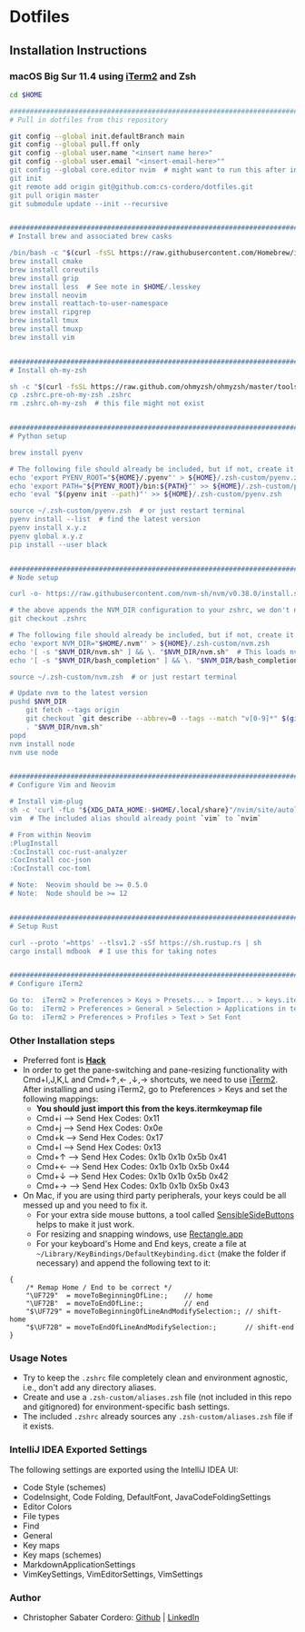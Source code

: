# Dotfiles

## Installation Instructions

### macOS Big Sur 11.4 using [iTerm2](https://iterm2.com) and Zsh
```zsh
cd $HOME

###############################################################################
# Pull in dotfiles from this repository

git config --global init.defaultBranch main
git config --global pull.ff only
git config --global user.name "<insert name here>"     
git config --global user.email "<insert-email-here>""
git config --global core.editor nvim  # might want to run this after installing neovim
git init
git remote add origin git@github.com:cs-cordero/dotfiles.git
git pull origin master
git submodule update --init --recursive


###############################################################################
# Install brew and associated brew casks

/bin/bash -c "$(curl -fsSL https://raw.githubusercontent.com/Homebrew/install/master/install.sh)"
brew install cmake
brew install coreutils
brew install grip
brew install less  # See note in $HOME/.lesskey
brew install neovim
brew install reattach-to-user-namespace
brew install ripgrep
brew install tmux
brew install tmuxp
brew install vim


###############################################################################
# Install oh-my-zsh

sh -c "$(curl -fsSL https://raw.github.com/ohmyzsh/ohmyzsh/master/tools/install.sh)"
cp .zshrc.pre-oh-my-zsh .zshrc
rm .zshrc.oh-my-zsh  # this file might not exist


###############################################################################
# Python setup

brew install pyenv

# The following file should already be included, but if not, create it
echo 'export PYENV_ROOT="${HOME}/.pyenv"' > ${HOME}/.zsh-custom/pyenv.zsh
echo 'export PATH="${PYENV_ROOT}/bin:${PATH}"' >> ${HOME}/.zsh-custom/pyenv.zsh
echo 'eval "$(pyenv init --path)"' >> ${HOME}/.zsh-custom/pyenv.zsh

source ~/.zsh-custom/pyenv.zsh  # or just restart terminal
pyenv install --list  # find the latest version
pyenv install x.y.z
pyenv global x.y.z
pip install --user black


###############################################################################
# Node setup

curl -o- https://raw.githubusercontent.com/nvm-sh/nvm/v0.38.0/install.sh | bash

# the above appends the NVM_DIR configuration to your zshrc, we don't need it
git checkout .zshrc  

# The following file should already be included, but if not, create it
echo 'export NVM_DIR="$HOME/.nvm"' > ${HOME}/.zsh-custom/nvm.zsh
echo '[ -s "$NVM_DIR/nvm.sh" ] && \. "$NVM_DIR/nvm.sh"  # This loads nvm' >> ${HOME}/.zsh-custom/nvm.zsh
echo '[ -s "$NVM_DIR/bash_completion" ] && \. "$NVM_DIR/bash_completion"  # This loads nvm bash_completion' >> ${HOME}/.zsh-custom/nvm.zsh

source ~/.zsh-custom/nvm.zsh  # or just restart terminal

# Update nvm to the latest version
pushd $NVM_DIR
    git fetch --tags origin
    git checkout `git describe --abbrev=0 --tags --match "v[0-9]*" $(git rev-list --tags --max-count=1)`
    . "$NVM_DIR/nvm.sh"
popd
nvm install node
nvm use node


###############################################################################
# Configure Vim and Neovim

# Install vim-plug
sh -c 'curl -fLo "${XDG_DATA_HOME:-$HOME/.local/share}"/nvim/site/autoload/plug.vim --create-dirs https://raw.githubusercontent.com/junegunn/vim-plug/master/plug.vim'
vim  # The included alias should already point `vim` to `nvim`

# From within Neovim
:PlugInstall
:CocInstall coc-rust-analyzer
:CocInstall coc-json
:CocInstall coc-toml

# Note:  Neovim should be >= 0.5.0
# Note:  Node should be >= 12


###############################################################################
# Setup Rust

curl --proto '=https' --tlsv1.2 -sSf https://sh.rustup.rs | sh
cargo install mdbook  # I use this for taking notes


###############################################################################
# Configure iTerm2

Go to:  iTerm2 > Preferences > Keys > Presets... > Import... > keys.itermkeymap
Go to:  iTerm2 > Preferences > General > Selection > Applications in terinal may access clipboard
Go to:  iTerm2 > Preferences > Profiles > Text > Set Font
```


### Other Installation steps
* Preferred font is [**Hack**](https://sourcefoundry.org/hack/)
* In order to get the pane-switching and pane-resizing functionality with Cmd+I,J,K,L and Cmd+↑,← ,↓,→ shortcuts, we need to use [iTerm2](https://www.iterm2.com/).  After installing and using iTerm2, go to Preferences > Keys and set the following mappings:
    * **You should just import this from the keys.itermkeymap file**
    * Cmd+i  -->  Send Hex Codes: 0x11
    * Cmd+j  -->  Send Hex Codes: 0x0e
    * Cmd+k  -->  Send Hex Codes: 0x17
    * Cmd+l  -->  Send Hex Codes: 0x13
    * Cmd+↑  -->  Send Hex Codes: 0x1b 0x1b 0x5b 0x41
    * Cmd+←  -->  Send Hex Codes: 0x1b 0x1b 0x5b 0x44
    * Cmd+↓  -->  Send Hex Codes: 0x1b 0x1b 0x5b 0x42
    * Cmd+→  -->  Send Hex Codes: 0x1b 0x1b 0x5b 0x43
* On Mac, if you are using third party peripherals, your keys could be all messed up and you need to fix it.
    * For your extra side mouse buttons, a tool called [SensibleSideButtons](http://sensible-side-buttons.archagon.net/) helps to make it just work.
    * For resizing and snapping windows, use [Rectangle.app](https://rectangleapp.com/)
    * For your keyboard's Home and End keys, create a file at `~/Library/KeyBindings/DefaultKeybinding.dict` (make the folder if necessary) and append the following text to it:
```
{
    /* Remap Home / End to be correct */
    "\UF729"  = moveToBeginningOfLine:;    // home
    "\UF72B"  = moveToEndOfLine:;          // end
    "$\UF729" = moveToBeginningOfLineAndModifySelection:; // shift-home
    "$\UF72B" = moveToEndOfLineAndModifySelection:;       // shift-end
}
```


### Usage Notes
* Try to keep the `.zshrc` file completely clean and environment agnostic, i.e., don't add any directory aliases.
* Create and use a `.zsh-custom/aliases.zsh` file (not included in this repo and gitignored) for environment-specific bash settings.
* The included `.zshrc` already sources any `.zsh-custom/aliases.zsh` file if it exists.


### IntelliJ IDEA Exported Settings
The following settings are exported using the IntelliJ IDEA UI:
* Code Style (schemes)
* CodeInsight, Code Folding, DefaultFont, JavaCodeFoldingSettings
* Editor Colors
* File types
* Find
* General
* Key maps
* Key maps (schemes)
* MarkdownApplicationSettings
* VimKeySettings, VimEditorSettings, VimSettings


### Author
* Christopher Sabater Cordero: [Github](https://github.com/cs-cordero) | [LinkedIn](https://www.linkedin.com/in/cs-cordero/)
